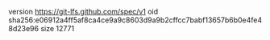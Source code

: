version https://git-lfs.github.com/spec/v1
oid sha256:e06912a4ff5af8ca4ce9a9c8603d9a9b2cffcc7babf13657b6b0e4fe48d23e96
size 12771
